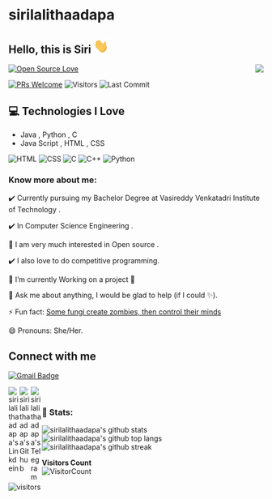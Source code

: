 # sirilalithaadapa

<h2> Hello, this is Siri <img src="https://raw.githubusercontent.com/ABSphreak/ABSphreak/master/gifs/Hi.gif" width="30px"></h2><img  align='right' src="https://c7.uihere.com/files/460/923/629/5b95b150a626e.jpg">

[![Open Source Love](https://badges.frapsoft.com/os/v2/open-source.svg?v=103)](https://github.com/sirilalithaadapa)

[![PRs Welcome](https://img.shields.io/badge/PRs-welcome-brightgreen.svg?style=flat&logo=github)](https://github.com/sirilalithaadapa)
<img alt="Visitors" src="https://komarev.com/ghpvc/?username=sirilalithaadapa&style=flat&labelColor=black&logo=github&label=PROFILE+VIEWS&color=29bf12"/>
<img alt="Last Commit" src="https://img.shields.io/github/last-commit/sirilalithaadapa/sirilalithaadapa?logo=markdown&label=LAST+UPDATE&color=29bf12&style=flat">
 <!-- <a href="https://github.com/sirilalithaadapa/sirilalithaadapa/actions">
   <img alt="github-activity" src="https://github.com/sirilalithaadapa/sirilalithaadapa/workflows/update-gh-activity/badge.svg">
  </a> -->
  
## :computer: Technologies I Love
* Java , Python , C  
* Java Script , HTML , CSS

 ![HTML](https://img.shields.io/badge/html%20-%23E34F26.svg?&style=for-the-badge&logo=html5&logoColor=white)
![CSS](https://img.shields.io/badge/css%20-%231572B6.svg?&style=for-the-badge&logo=css3&logoColor=white)
![C](https://img.shields.io/badge/C%20-%23E34F26.svg?&style=for-the-badge&logo=C&logoColor=white)
![C++](https://img.shields.io/badge/c++%20-%2300599C.svg?&style=for-the-badge&logo=c%2B%2B&ogoColor=white)
![Python](https://img.shields.io/badge/python%20-%23E34F26.svg?&style=for-the-badge&logo=python&ogoColor=white)



### Know more about me:

✔️ Currently pursuing my Bachelor Degree at Vasireddy Venkatadri Institute of Technology .

✔️ In Computer Science Engineering .

🔭 I am very much interested in Open source . 

✔️ I also love to do competitive programming.<br>
     
 🌱 I’m currently Working on a project 👯
 
 💬  Ask me about anything, I would be glad to help (if I could ✨).
 
 ⚡ Fun fact: <a href = "https://www.theatlantic.com/science/archive/2017/11/how-the-zombie-fungus-takes-over-ants-bodies-to-control-their-minds/545864/#:~:text=And%20its%20body%20belongs%20to,ascend%20a%20nearby%20plant%20stem."> Some fungi create zombies, then control their minds </a>

😄 Pronouns: She/Her.

## Connect with me

[![Gmail Badge](https://img.shields.io/badge/-sirilalitha9088@gmail.com-c14438?style=flat-square&logo=Gmail&logoColor=white&link=mailto:sirilalitha9088@gmail.com)](mailto:sirilalitha9088@gmail.com)

<a href="https://www.linkedin.com/in/siri-lalitha-adapa-5417451b6/">
  <img align="left" alt="sirilalithaadapa's Linkdein" width="22px" src="https://cdn.jsdelivr.net/npm/simple-icons@v3/icons/linkedin.svg" />
</a>

<a href="https://github.com/sirilalithaadapa">
  <img align="left" alt="sirilalithaadapa's Github" width="22px" src="https://cdn.jsdelivr.net/npm/simple-icons@v3/icons/github.svg" />
</a>

<a href="https://t.me/sirilalitha">
  <img align="left" alt="sirilalithaadapa's Telegram" width="22px" src="https://cdn.jsdelivr.net/npm/simple-icons@v3/icons/telegram.svg" />
</a>

<!-- <a href="https://www.hackerrank.com/sirilalithaadapa/">
  <img align="left" alt="sirilalithaadapa's Hackerrank" width="22px" src="https://cdn.jsdelivr.net/npm/simple-icons@v3/icons/hackerrank.svg" />
</a>-->

<br />


### 📶 Stats:

![sirilalithaadapa's github stats](https://github-readme-stats.vercel.app/api?username=sirilalithaadapa&theme=synthwave&show_icons=true)
![sirilalithaadapa's github top langs](https://github-readme-stats.vercel.app/api/top-langs?username=sirilalithaadapa&show_icons=true&locale=en&layout=compact&theme=gruvbox)
![sirilalithaadapa's github streak](https://github-readme-streak-stats.herokuapp.com/?user=sirilalithaadapa&show_icons=true&locale=en&layout=compact&theme=gruvbox)



**Visitors Count**  
![VisitorCount](https://profile-counter.glitch.me/{sirilalithaadapa}/count.svg)

<!-- https://cdn4.iconfinder.com/data/icons/logos-and-brands/512/189_Kaggle_logo_logos-512 

<img src="https://octodex.github.com/images/momtocat.png" height="160px" width="160px">
<img src="https://octodex.github.com/images/twenty-percent-cooler-octocat.png" height="160px" width="160px">
<img src="https://octodex.github.com/images/saritocat.png" height="160px" width="160px">
-->

![visitors](https://profile-counter.glitch.me/sirilalithaadapa/count.svg?align="centre")

